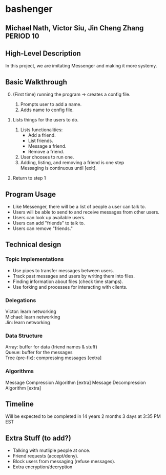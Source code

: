 # bashenger
## Michael Nath, Victor Siu, Jin Cheng Zhang PERIOD 10

## High-Level Description
In this project, we are imitating Messenger and making it more systemy.

## Basic Walkthrough
0. (First time) running the program -> creates a config file.
    1. Prompts user to add a name.
    2. Adds name to config file.
    
1. Lists things for the users to do.
    1. Lists functionalities:
        - Add a friend.
        - List friends.
        - Message a friend.
        - Remove a friend.
    2. User chooses to run one.
    3. Adding, listing, and removing a friend is one step\
    Messaging is continuous until [exit].
    
2. Return to step 1

## Program Usage
- Like Messenger, there will be a list of people a user can talk to. 
- Users will be able to send to and receive messages from other users. 
- Users can look up available users.
- Users can add "friends" to talk to.
- Users can remove "friends."

## Technical design
### Topic Implementations
- Use pipes to transfer messages between users.
- Track past messages and users by writing them into files.
- Finding information about files (check time stamps).
- Use forking and processes for interacting with cilents.

### Delegations
Victor:  learn networking\
Michael: learn networking\
Jin:     learn networking

### Data Structure
Array: buffer for data (friend names & stuff)\
Queue: buffer for the messages\
Tree (pre-fix):  compressing messages [extra]

### Algorithms
Message Compression Algorithm [extra]
Message Decompression Algorithm [extra]

## Timeline
Will be expected to be completed in 14 years 2 months 3 days at 3:35 PM EST

## Extra Stuff (to add?)
- Talking with mutliple people at once.
- Friend requests (accept/deny).
- Block users from messaging (refuse messages).
- Extra encryption/decryption
